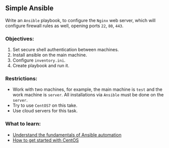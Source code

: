 ## Simple Ansible
Write an `Ansible` playbook, to configure the `Nginx` web server, which will configure firewall rules as well, opening ports `22`, `80`, `443`.

### Objectives:
1) Set secure shell authentication between machines.
2) Install ansible on the main machine.
3) Configure `inventory.ini`.
4) Create playbook and run it.

### Restrictions:
- Work with two machines, for example, the main machine is `test` and the work machine is `server`. All installations via `Ansible` must be done on the `server`.
- Try to use `CentOS7` on this take.
- Use cloud servers for this task.

### What to learn:
- [Understand the fundamentals of Ansible automation](https://docs.ansible.com/ansible/latest/index.html)
- [How to get started with CentOS](https://www.freecodecamp.org/news/getting-started-with-centos-15eac7215c99/)